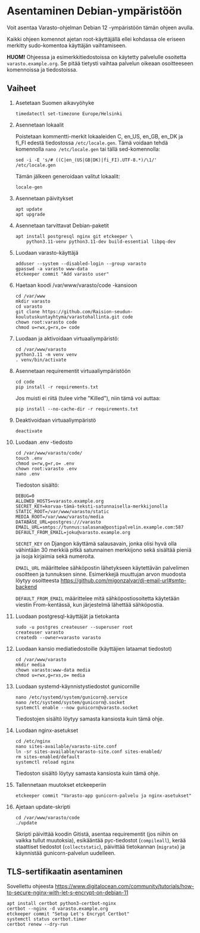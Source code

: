 # Asentaminen Debian-ympäristöön

Voit asentaa Varasto-ohjelman Debian 12 -ympäristöön tämän ohjeen
avulla.

Kaikki ohjeen komennot ajetan root-käyttäjällä ellei kohdassa ole
eriseen merkitty sudo-komentoa käyttäjän vaihtamiseen.

**HUOM!** Ohjeessa ja esimerkkitiedostoissa on käytetty palvelulle
osoitetta `varasto.example.org`.  Se pitää tietysti vaihtaa palvelun
oikeaan osoitteeseen komennoissa ja tiedostoissa.

## Vaiheet

 1. Asetetaan Suomen aikavyöhyke

        timedatectl set-timezone Europe/Helsinki

 2. Asennetaan lokaalit

    Poistetaan kommentti-merkit lokaaleiden C, en_US, en_GB, en_DK ja
    fi_FI edestä tiedostossa `/etc/locale.gen`.  Tämä voidaan tehdä
    komennolla `nano /etc/locale.gen` tai tällä sed-komennolla:

        sed -i -E 's/# ((C|en_(US|GB|DK)|fi_FI).UTF-8.*)/\1/' /etc/locale.gen

    Tämän jälkeen generoidaan valitut lokaalit:

        locale-gen

 3. Asennetaan päivitykset

        apt update
        apt upgrade

 4. Asennetaan tarvittavat Debian-paketit

        apt install postgresql nginx git etckeeper \
            python3.11-venv python3.11-dev build-essential libpq-dev

 5. Luodaan varasto-käyttäjä

        adduser --system --disabled-login --group varasto
        gpasswd -a varasto www-data
        etckeeper commit "Add varasto user"

 6. Haetaan koodi /var/www/varasto/code -kansioon

        cd /var/www
        mkdir varasto
        cd varasto
        git clone https://github.com/Raision-seudun-koulutuskuntayhtyma/varastohallinta.git code
        chown root:varasto code
        chmod u=rwx,g=rx,o= code

 7. Luodaan ja aktivoidaan virtuaaliympäristö:

        cd /var/www/varasto
        python3.11 -m venv venv
        . venv/bin/activate

 8. Asennetaan requirementit virtuaaliympäristöön

        cd code
        pip install -r requirements.txt

    Jos muisti ei riitä (tulee virhe "Killed"), niin tämä voi auttaa:

        pip install --no-cache-dir -r requirements.txt

 9. Deaktivoidaan virtuaaliympäristö

        deactivate

10. Luodaan .env -tiedosto

        cd /var/www/varasto/code/
        touch .env
        chmod u=rw,g=r,o= .env
        chown root:varasto .env
        nano .env

    Tiedoston sisältö:

        DEBUG=0
        ALLOWED_HOSTS=varasto.example.org
        SECRET_KEY=korvaa-tämä-teksti-satunnaisella-merkkijonolla
        STATIC_ROOT=/var/www/varasto/static
        MEDIA_ROOT=/var/www/varasto/media
        DATABASE_URL=postgres:///varasto
        EMAIL_URL=smtps://tunnus:salasana@postipalvelin.example.com:587
        DEFAULT_FROM_EMAIL=joku@varasto.example.org

    `SECRET_KEY` on Djangon käyttämä salausavain, jonka olisi hyvä olla
    vähintään 30 merkkiä pitkä satunnainen merkkijono sekä sisältää
    pieniä ja isoja kirjaimia sekä numeroita.

    `EMAIL_URL` määrittelee sähköpostin lähetykseen käytettävän palvelimen
    osoitteen ja tunnuksen sinne.  Esimerkkejä muuttujan arvon muodosta
    löytyy osoitteesta
    https://github.com/migonzalvar/dj-email-url#smtp-backend

    `DEFAULT_FROM_EMAIL` määrittelee mitä sähköpostiosoitetta käytetään
    viestin From-kentässä, kun järjestelmä lähettää sähköpostia.

11. Luodaan postgresql-käyttäjät ja tietokanta

        sudo -u postgres createuser --superuser root
        createuser varasto
        createdb --owner=varasto varasto

12. Luodaan kansio mediatiedostoille (käyttäjien lataamat tiedostot)

        cd /var/www/varasto
        mkdir media
        chown varasto:www-data media
        chmod u=rwx,g=rxs,o= media

13. Luodaan systemd-käynnistystiedostot gunicornille

        nano /etc/systemd/system/gunicorn@.service
        nano /etc/systemd/system/gunicorn@.socket
        systemctl enable --now gunicorn@varasto.socket

    Tiedostojen sisältö löytyy samasta kansiosta kuin tämä ohje.

14. Luodaan nginx-asetukset

        cd /etc/nginx
        nano sites-available/varasto-site.conf
        ln -sr sites-available/varasto-site.conf sites-enabled/
        rm sites-enabled/default
        systemctl reload nginx

    Tiedoston sisältö löytyy samasta kansiosta kuin tämä ohje.

15. Tallennetaan muutokset etckeeperiin

        etckeeper commit "Varasto-app gunicorn-palvelu ja nginx-asetukset"

16. Ajetaan update-skripti

        cd /var/www/varasto/code
        ./update

    Skripti päivittää koodin Gitistä, asentaa requirementit (jos niihin
    on vaikka tullut muutoksia), esikääntää pyc-tiedostot
    (`compileall`), kerää staattiset tiedostot (`collectstatic`),
    päivittää tietokannan (`migrate`) ja käynnistää gunicorn-palvelun
    uudelleen.


## TLS-sertifikaatin asentaminen

Sovellettu ohjeesta
https://www.digitalocean.com/community/tutorials/how-to-secure-nginx-with-let-s-encrypt-on-debian-11

    apt install certbot python3-certbot-nginx
    certbot --nginx -d varasto.example.org
    etckeeper commit "Setup Let's Encrypt Certbot"
    systemctl status certbot.timer
    certbot renew --dry-run
